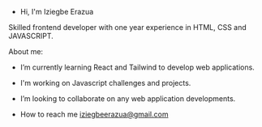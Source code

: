 - Hi, I'm Iziegbe Erazua

Skilled frontend developer with one year experience in HTML, CSS and JAVASCRIPT.

About me:
-  I’m currently learning React and Tailwind to develop web applications.
-  I'm working on Javascript challenges and projects.
-  I’m looking to collaborate on any web application developments.

-  How to reach me
  iziegbeerazua@gmail.com

<!---
ziloncodes/ziloncodes is a ✨ special ✨ repository because its `README.md` (this file) appears on your GitHub profile.
You can click the Preview link to take a look at your changes.
--->
